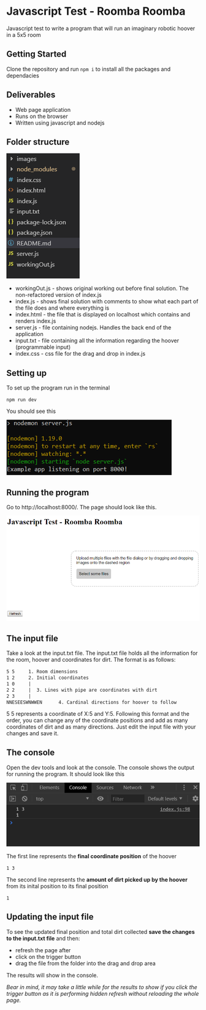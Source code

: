 # Javascript Test - Roomba Roomba
Javascript test to write a program that will run an imaginary robotic hoover in a 5x5 room

## Getting Started
Clone the repository and run ` npm i ` to install all the packages and dependacies

## Deliverables
- Web page application
- Runs on the browser
- Written using javascript and nodejs

## Folder structure

![Screenshot](images/folder_structure.PNG)

- workingOut.js - shows original working out before final solution. The non-refactored version of index.js
- index.js - shows final solution with comments to show what each part of the file does and where everything is
- index.html - the file that is displayed on localhost which contains and renders index.js
- server.js - file containing nodejs. Handles the back end of the application
- input.txt - file containing all the information regarding the hoover (programmable input)
- index.css - css file for the drag and drop in index.js

## Setting up

To set up the program run in the terminal
``` 
npm run dev 
```
You should see this

![text](images/snippet.PNG)

## Running the program

Go to http://localhost:8000/. The page should look like this.

![text](images/roombaa.PNG)

## The input file

Take a look at the input.txt file. The input.txt file holds all the information for the room, hoover and coordinates for dirt. The format is as follows:
```
5 5     1. Room dimensions
1 2     2. Initial coordinates
1 0     |
2 2     |  3. Lines with pipe are coordinates with dirt
2 3     |
NNESEESWNWWEN      4. Cardinal directions for hoover to follow
```


5 5 represents a coordinate of X:5 and Y:5. Following this format and the order, you can change any of the coordinate positions and add as many coordinates of dirt and as many directions. Just edit the input file with your changes and save it. 


## The console
Open the dev tools and look at the console. The console shows the output for running the program. It should look like this

![text](images/console.PNG)

The first line represents the **final coordinate position** of the hoover
```
1 3
```

The second line represents the **amount of dirt picked up by the hoover** from its inital position to its final position
```
1
```

## Updating the input file

To see the updated final position and total dirt collected **save the changes to the input.txt file** and then: 
- refresh the page after 
- click on the trigger button
- drag the file from the folder into the drag and drop area

The results will show in the console. 

*Bear in mind, it may take a little while for the results to show if you click the trigger button as it is performing hidden refresh without reloading the whole page.*